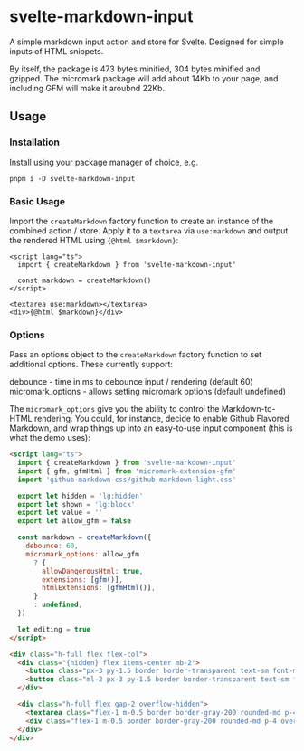 # svelte-markdown-input

A simple markdown input action and store for Svelte. Designed for simple inputs of HTML snippets.

By itself, the package is 473 bytes minified, 304 bytes minified and gzipped. The micromark package will add about 14Kb to your page, and including GFM will make it aroubnd 22Kb.

## Usage

### Installation

Install using your package manager of choice, e.g.

    pnpm i -D svelte-markdown-input

### Basic Usage

Import the `createMarkdown` factory function to create an instance of the combined action / store. Apply it to a `textarea` via `use:markdown` and output the rendered HTML using `{@html $markdown}`:

```svelte
<script lang="ts">
  import { createMarkdown } from 'svelte-markdown-input'

  const markdown = createMarkdown()
</script>

<textarea use:markdown></textarea>
<div>{@html $markdown}</div>
```

### Options

Pass an options object to the `createMarkdown` factory function to set additional options. These currently support:

debounce - time in ms to debounce input / rendering (default 60)
micromark_options - allows setting micromark options (default undefined)

The `micromark_options` give you the ability to control the Markdown-to-HTML rendering. You could, for instance, decide to enable Github Flavored Markdown, and wrap things up into an easy-to-use input component (this is what the demo uses):

```html
<script lang="ts">
  import { createMarkdown } from 'svelte-markdown-input'
  import { gfm, gfmHtml } from 'micromark-extension-gfm'
  import 'github-markdown-css/github-markdown-light.css'

  export let hidden = 'lg:hidden'
  export let shown = 'lg:block'
  export let value = ''
  export let allow_gfm = false

  const markdown = createMarkdown({
    debounce: 60,
    micromark_options: allow_gfm
      ? {
        allowDangerousHtml: true,
        extensions: [gfm()],
        htmlExtensions: [gfmHtml()],
      }
      : undefined,
  })

  let editing = true
</script>

<div class="h-full flex flex-col">
  <div class="{hidden} flex items-center mb-2">
    <button class="px-3 py-1.5 border border-transparent text-sm font-medium rounded-md {editing ? 'text-gray-900 bg-gray-100 hover:bg-gray-200' : 'text-gray-500 hover:text-gray-900 bg-white hover:bg-gray-100'}" role="tab" type="button" on:click={() => editing = true}>Write</button>
    <button class="ml-2 px-3 py-1.5 border border-transparent text-sm font-medium rounded-md {!editing ? 'text-gray-900 bg-gray-100 hover:bg-gray-200' : 'text-gray-500 hover:text-gray-900 bg-white hover:bg-gray-100'}"  role="tab" type="button" on:click={() => editing = false}>Preview</button>
  </div>

  <div class="h-full flex gap-2 overflow-hidden">
    <textarea class="flex-1 m-0.5 border border-gray-200 rounded-md p-4 overflow-scroll font-mono text-sm resize-none {shown}" class:hidden={!editing} use:markdown bind:value></textarea>
    <div class="flex-1 m-0.5 border border-gray-200 rounded-md p-4 overflow-scroll max-w-full {shown} markdown-body" class:hidden={editing}>{@html $markdown}</div>
  </div>
</div>
```

